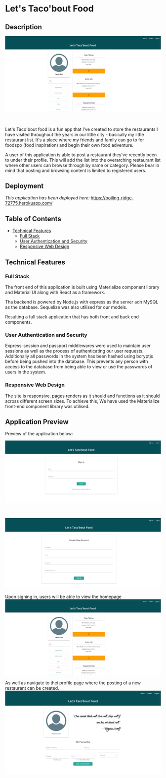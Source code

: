 # Let's Taco'bout Food

## Description

![preview-application](./client/src/components/Asset/app_homepage.png)

<br>

Let's Taco'bout food is a fun app that I've created to store the restaurants I have visited throughout the years in our little city - basically my little restaurant list. It's a place where my friends and family can go to for foodspo (food inspiration) and begin their own food adventure.

A user of this application is able to post a restaurant they've recently been to under their profile. This will add the list into the overarching restaurant list where other users can browse through by name or category. Please bear in mind that posting and browsing content is limited to registered users.

## Deployment

_This application has been deployed here:_ https://boiling-ridge-72775.herokuapp.com/

## Table of Contents

- [Technical Features](#technical-features)
  - [Full Stack](#full-stack)
  - [User Authentication and Security](#user-authentication-and-security)
  - [Responsive Web Design](#responsive-web-design)

## Technical Features

### Full Stack

The front end of this application is built using Materialize component library and Material UI along with React as a framework.

Tha backend is powered by Node.js with express as the server adn MySQL as the database. Sequelize was also utilised for our models.

Resulting a full stack application that has both front and back end components.

### User Authentication and Security

Express-session and passport middlewares were used to maintain user sessions as well as the process of authenticating our user requests. Additionally all passwords in the system has been hashed using bcryptjs before being pushed into the database. This prevents any person with access to the database from being able to view or use the passwords of users in the system.

### Responsive Web Design

The site is responsive, pages renders as it should and functions as it should across different screen sizes. To achieve this, We have used the Materialize front-end component library was utilised.

## Application Preview

Preview of the application below:

![preview-application](./client/src/components/Asset/app_login.png)

<br>

![preview-application](./client/src/components/Asset/app_signup.png)

Upon signing in, users will be able to view the homepage
![preview-application](./client/src/components/Asset/app_homepage.png)

As well as navigate to thei profile page where the posting of a new restaurant can be created.
![preview-application](./client/src/components/Asset/app_profile.png)
